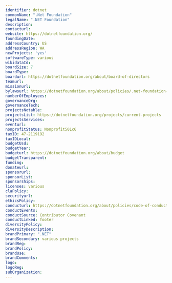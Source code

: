 ```yaml
---
identifier: dotnet
commonName: ".Net Foundation"
legalName: ".NET Foundation"
description:
contacturl:
website: https://dotnetfoundation.org/
foundingDate:
addressCountry: US
addressRegion: WA
newProjects: 'yes'
softwareType: various
wikidataId:
boardSize: 7
boardType:
boardurl: https://dotnetfoundation.org/about/board-of-directors
teamurl:
missionurl:
bylawsurl: https://dotnetfoundation.org/about/policies/.net-foundation-bylaws
numberOfEmployees:
governanceOrg:
governanceTech:
projectsNotable:
projectsList: https://dotnetfoundation.org/projects/current-projects
projectsServices:
eventurl:
nonprofitStatus: Nonprofit501c6
taxID: 47-2119192
taxIDLocal:
budgetUsd:
budgetYear:
budgeturl: https://dotnetfoundation.org/about/budget
budgetTransparent:
funding:
donateurl:
sponsorurl:
sponsorList:
sponsorships:
licenses: various
claPolicy:
securityurl:
ethicsPolicy:
conducturl: https://dotnetfoundation.org/about/policies/code-of-conduct
conductEvents:
conductSource: Contributor Covenant
conductLinked: footer
diversityPolicy:
diversityDescription:
brandPrimary: ".NET"
brandSecondary: various projects
brandReg:
brandPolicy:
brandUse:
brandComments:
logo:
logoReg:
subOrganization:
---
```



